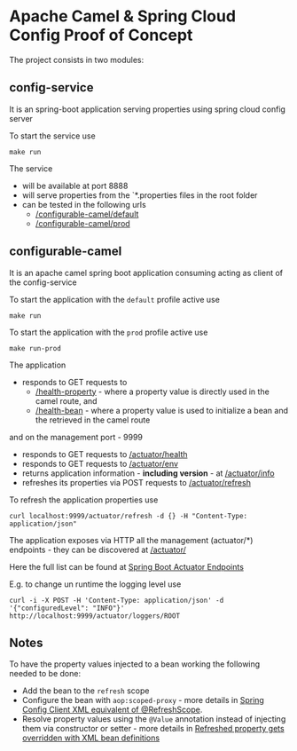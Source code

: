 Apache Camel & Spring Cloud Config Proof of Concept
===================================================

The project consists in two modules:

## config-service
It is an spring-boot application serving properties using spring cloud config server

To start the service use

    make run

The service 
- will be available at port 8888
- will serve properties from the `*.properties files in the root folder
- can be tested in the following urls 
  - [/configurable-camel/default](http://localhost:8888/configurable-camel/default)
  - [/configurable-camel/prod](http://localhost:8888/configurable-camel/prod)
    
## configurable-camel
It is an apache camel spring boot application consuming acting as client of the config-service 

To start the application with the `default` profile active use

    make run

To start the application with the `prod` profile active use

    make run-prod

The application
- responds to GET requests to 
  - [/health-property](http://localhost:8080/health-property) - where a property value is directly used in the camel route, and
  - [/health-bean](http://localhost:8080/health-bean) - where a property value is used to initialize a bean and the retrieved in the camel route 

and on the management port - 9999
- responds to GET requests to [/actuator/health](http://localhost:9999/actuator/health)
- responds to GET requests to [/actuator/env](http://localhost:9999/actuator/env)
- returns application information - **including version** - at [/actuator/info](http://localhost:9999/actuator/info)
- refreshes its properties via POST requests to [/actuator/refresh](http://localhost:9999/actuator/refresh) 

To refresh the application properties use

    curl localhost:9999/actuator/refresh -d {} -H "Content-Type: application/json"

The application exposes via HTTP all the management (actuator/*) endpoints - they can be discovered at [/actuator/](http://localhost:9999/actuator/)

Here the full list can be found at [Spring Boot Actuator Endpoints](https://docs.spring.io/spring-boot/docs/current/reference/html/production-ready-endpoints.html)

E.g. to change un runtime the logging level use

    curl -i -X POST -H 'Content-Type: application/json' -d '{"configuredLevel": "INFO"}' http://localhost:9999/actuator/loggers/ROOT

## Notes
To have the property values injected to a bean working the following needed to be done:
- Add the bean to the `refresh` scope
- Configure the bean with `aop:scoped-proxy` - more details in [Spring Config Client XML equivalent of @RefreshScope](https://stackoverflow.com/questions/41018511/spring-config-client-xml-equivalent-of-refreshscope).
- Resolve property values using the `@Value` annotation instead of injecting them via constructor or setter - more details in [Refreshed property gets overridden with XML bean definitions](https://github.com/spring-cloud/spring-cloud-commons/issues/207)